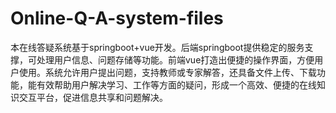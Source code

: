 # Online-Q-A-system-files
本在线答疑系统基于springboot+vue开发。后端springboot提供稳定的服务支撑，可处理用户信息、问题存储等功能。前端vue打造出便捷的操作界面，方便用户使用。系统允许用户提出问题，支持教师或专家解答，还具备文件上传、下载功能，能有效帮助用户解决学习、工作等方面的疑问，形成一个高效、便捷的在线知识交互平台，促进信息共享和问题解决。
